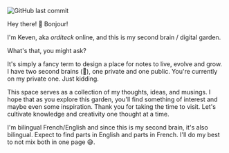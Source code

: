 ![GitHub last commit](https://img.shields.io/github/last-commit/orditeck/2ndbrain?color=fb3baa&label=last%20%F0%9F%A7%A0%20update)

Hey there! 👋 Bonjour!

I'm Keven, aka *orditeck* online, and this is my second brain / digital garden.

What's that, you might ask?

It's simply a fancy term to design a place for notes to live, evolve and grow. I have two second brains (🤔), one private and one public. You're currently on my private one. Just kidding.

This space serves as a collection of my thoughts, ideas, and musings. I hope that as you explore this garden, you'll find something of interest and maybe even some inspiration. Thank you for taking the time to visit. Let's cultivate knowledge and creativity one thought at a time.

I'm bilingual French/English and since this is my second brain, it's also bilingual. Expect to find parts in English and parts in French. I'll do my best to not mix both in one page 😅.
